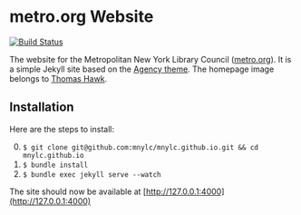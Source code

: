 # metro.org Website
[![Build Status](https://travis-ci.org/mnylc/mnylc.github.io.svg?branch=master)](https://travis-ci.org/mnylc/mnylc.github.io)

The website for the Metropolitan New York Library Council ([metro.org](http://metro.org)). It is a simple Jekyll site based on the [Agency theme](https://github.com/y7kim/agency-jekyll-theme). The homepage image belongs to [Thomas Hawk](https://www.flickr.com/photos/thomashawk/10301380936/in/photolist-gGigE9-bBEzTv-dkbajP-r11VHk-8TgY9e-75oLUZ-fP7VXA-5VVrru-6CXPbQ-9TtJAA-bbK4ep-faAxph-edLMAv-6AZ3oV-DgijG-4CMoYu-qdVTXB-zwuK8-qAGCwz-5qAkUi-5sXNuG-6Ty4fJ-BBjzo-5kRG7F-wnJz3r-viokzw-79FB7L-5VqyYX-9RYWQt-f17RHA-rmkAGT-6Praag-aC4p4e-6TmvV7-4KkwTd-5DNEG5-pXtcS-5sN5pF-9DSRqU-4oX5Pu-5sD7xb-8CWehV-Q2DYz-7VjR63-4LnLHt-ojfY6J-niQivN-49km7A-49gi14-cp5fzy).

## Installation

Here are the steps to install:

0. `$ git clone git@github.com:mnylc/mnylc.github.io.git && cd mnylc.github.io`
0. `$ bundle install`
0. `$ bundle exec jekyll serve --watch`

The site should now be available at [http://127.0.0.1:4000](http://127.0.0.1:4000)
